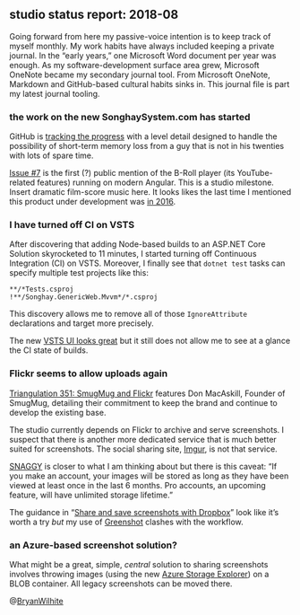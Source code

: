 ## studio status report: 2018-08

Going forward from here my passive-voice intention is to keep track of myself monthly. My work habits have always included keeping a private journal. In the “early years,” one Microsoft Word document per year was enough. As my software-development surface area grew, Microsoft OneNote became my secondary journal tool. From Microsoft OneNote, Markdown and GitHub-based cultural habits sinks in. This journal file is part my latest journal tooling.

### the work on the new SonghaySystem.com has started

GitHub is [tracking the progress](https://github.com/BryanWilhite/Songhay.Dashboard/issues) with a level detail designed to handle the possibility of short-term memory loss from a guy that is not in his twenties with lots of spare time.

[Issue #7](https://github.com/BryanWilhite/Songhay.Dashboard/issues/7) is the first (?) public mention of the B-Roll player (its YouTube-related features) running on modern Angular. This is a studio milestone. Insert dramatic film-score music here. It looks likes the last time I mentioned this product under development was [in 2016](http://songhayblog.azurewebsites.net/blog/entry/my-autofac-packages-drama).

### I have turned off CI on VSTS

After discovering that adding Node-based builds to an ASP.NET Core Solution skyrocketed to 11 minutes, I started turning off Continuous Integration (CI) on VSTS. Moreover, I finally see that `dotnet test` tasks can specify multiple test projects like this:

```console
**/*Tests.csproj
!**/Songhay.GenericWeb.Mvvm*/*.csproj
```

This discovery allows me to remove all of those `IgnoreAttribute` declarations and target more precisely.

The new [VSTS UI looks great](https://twitter.com/BryanWilhite/status/1024687355158884354) but it still does not allow me to see at a glance the CI state of builds.

### Flickr seems to allow uploads again

[Triangulation 351: SmugMug and Flickr](https://www.youtube.com/watch?v=pIboZj-gb7Q) features Don MacAskill, Founder of SmugMug, detailing their commitment to keep the brand and continue to develop the existing base.

The studio currently depends on Flickr to archive and serve screenshots. I suspect that there is another more dedicated service that is much better suited for screenshots. The social sharing site, [Imgur](https://imgur.com/), is not that service.

[SNAGGY](https://snag.gy/) is closer to what I am thinking about but there is this caveat: “If you make an account, your images will be stored as long as they have been viewed at least once in the last 6 months. Pro accounts, an upcoming feature, will have unlimited storage lifetime.”

The guidance in “[Share and save screenshots with Dropbox](https://www.dropbox.com/help/photos-videos/screenshots)” look like it’s worth a try _but_ my use of [Greenshot](https://chocolatey.org/packages/greenshot) clashes with the workflow.

### an Azure-based screenshot solution?

What might be a great, simple, _central_ solution to sharing screenshots involves throwing images (using the new [Azure Storage Explorer](https://azure.microsoft.com/en-us/features/storage-explorer/)) on a BLOB container. All legacy screenshots can be moved there.

@[BryanWilhite](https://twitter.com/bryanwilhite)